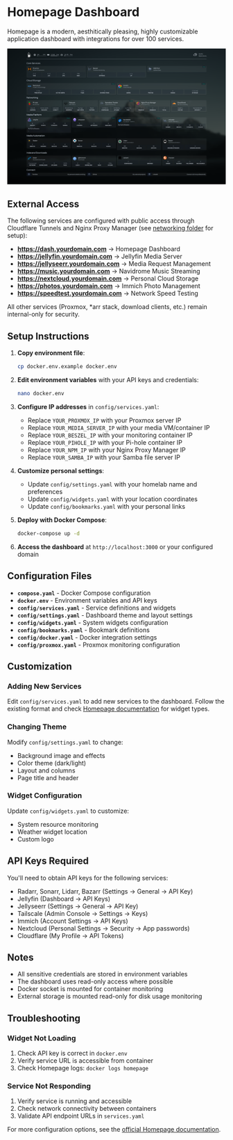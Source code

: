 # Homepage Dashboard

Homepage is a modern, aesthitically pleasing, highly customizable application dashboard with integrations for over 100 services.

![Homepage Dashboard](homepage-dashboard.png)

## External Access

The following services are configured with public access through Cloudflare Tunnels and Nginx Proxy Manager (see [networking folder](../networking/) for setup):

- **<https://dash.yourdomain.com>** → Homepage Dashboard
- **<https://jellyfin.yourdomain.com>** → Jellyfin Media Server
- **<https://jellyseerr.yourdomain.com>** → Media Request Management
- **<https://music.yourdomain.com>** → Navidrome Music Streaming
- **<https://nextcloud.yourdomain.com>** → Personal Cloud Storage
- **<https://photos.yourdomain.com>** → Immich Photo Management
- **<https://speedtest.yourdomain.com>** → Network Speed Testing

All other services (Proxmox, *arr stack, download clients, etc.) remain internal-only for security.

## Setup Instructions

1. **Copy environment file**:

   ```bash
   cp docker.env.example docker.env
   ```

2. **Edit environment variables** with your API keys and credentials:

   ```bash
   nano docker.env
   ```

3. **Configure IP addresses** in `config/services.yaml`:
   - Replace `YOUR_PROXMOX_IP` with your Proxmox server IP
   - Replace `YOUR_MEDIA_SERVER_IP` with your media VM/container IP  
   - Replace `YOUR_BESZEL_IP` with your monitoring container IP
   - Replace `YOUR_PIHOLE_IP` with your Pi-hole container IP
   - Replace `YOUR_NPM_IP` with your Nginx Proxy Manager IP
   - Replace `YOUR_SAMBA_IP` with your Samba file server IP

4. **Customize personal settings**:
   - Update `config/settings.yaml` with your homelab name and preferences
   - Update `config/widgets.yaml` with your location coordinates
   - Update `config/bookmarks.yaml` with your personal links

5. **Deploy with Docker Compose**:

   ```bash
   docker-compose up -d
   ```

6. **Access the dashboard** at `http://localhost:3000` or your configured domain

## Configuration Files

- **`compose.yaml`** - Docker Compose configuration
- **`docker.env`** - Environment variables and API keys
- **`config/services.yaml`** - Service definitions and widgets
- **`config/settings.yaml`** - Dashboard theme and layout settings
- **`config/widgets.yaml`** - System widgets configuration
- **`config/bookmarks.yaml`** - Bookmark definitions
- **`config/docker.yaml`** - Docker integration settings
- **`config/proxmox.yaml`** - Proxmox monitoring configuration

## Customization

### Adding New Services

Edit `config/services.yaml` to add new services to the dashboard. Follow the existing format and check [Homepage documentation](https://gethomepage.dev/configs/services/) for widget types.

### Changing Theme

Modify `config/settings.yaml` to change:

- Background image and effects
- Color theme (dark/light)
- Layout and columns
- Page title and header

### Widget Configuration

Update `config/widgets.yaml` to customize:

- System resource monitoring
- Weather widget location
- Custom logo

## API Keys Required

You'll need to obtain API keys for the following services:

- Radarr, Sonarr, Lidarr, Bazarr (Settings → General → API Key)
- Jellyfin (Dashboard → API Keys)
- Jellyseerr (Settings → General → API Key)
- Tailscale (Admin Console → Settings → Keys)
- Immich (Account Settings → API Keys)
- Nextcloud (Personal Settings → Security → App passwords)
- Cloudflare (My Profile → API Tokens)

## Notes

- All sensitive credentials are stored in environment variables
- The dashboard uses read-only access where possible
- Docker socket is mounted for container monitoring
- External storage is mounted read-only for disk usage monitoring

## Troubleshooting

### Widget Not Loading

1. Check API key is correct in `docker.env`
2. Verify service URL is accessible from container
3. Check Homepage logs: `docker logs homepage`

### Service Not Responding

1. Verify service is running and accessible
2. Check network connectivity between containers
3. Validate API endpoint URLs in `services.yaml`

For more configuration options, see the [official Homepage documentation](https://gethomepage.dev/).
